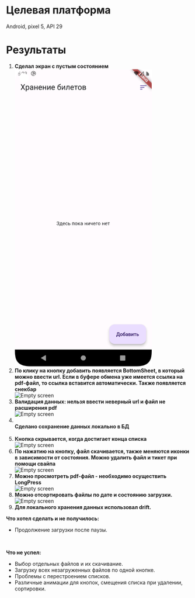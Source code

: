 # Целевая платформа

Android, pixel 5, API 29

# Результаты
<ol>
<li><strong>Сделал экран с пустым состоянием</strong><br>
<img src="assets/empty.png" width="375" alt="Empty screen" />
</li>
<li>
<strong>По клику на кнопку добавить появляется BottomSheet, в который можно ввести url. Если в буфере обмена уже имеется ссылка на pdf-файл, то ссылка вставится автоматически. Также появляется снекбар</strong><br>
<img src="assets/2.gif" width="375" alt="Empty screen" />
<br>
</li>
<li>
<strong>Валидация данных: нельзя ввести неверный url и файл не расширения pdf</strong><br>
<img src="assets/7.gif" width="375" alt="Empty screen" />
<br>
</li>
<li>
<br>
<strong>Сделано сохранение данных локально в БД</strong><br>
<br>
</li>
<li>
<strong>Кнопка скрывается, когда достигает конца списка</strong><br>
<img src="assets/3.gif" width="375" alt="Empty screen" />
<br>
</li>
<li>
<strong>По нажатию на кнопку, файл скачивается, также меняются иконки в зависимости от состояния. Можно удалить файл и тикет при помощи свайпа</strong> <br>
<img src="assets/4.gif" width="375" alt="Empty screen" />
<br>
</li>
<li>
<strong>Можно просмотреть pdf-файл - необходимо осуществить LongPress</strong><br>
<img src="assets/5.gif" width="375" alt="Empty screen" />
<br>
</li>
<li>
<strong>Можно отсортировать файлы по дате и состоянию загрузки.</strong><br>
<img src="assets/6.gif" width="375" alt="Empty screen" />
<br>
</li>
<li>
<strong>Для локального хранения данных использовал drift. </strong>
<br>
</li>
</ol>
<p><strong>Что хотел сделать и не получилось: </strong></p>
<ul> <li>Продолжение загрузки после паузы.</li> </ul>
<br>
<p>
<strong>Что не успел:</strong>
<ul>
<li>Выбор отдельных файлов и их скачивание.</li>
<li>Загрузку всех незагруженных файлов по одной кнопке.</li>
<li>Проблемы с перестроением списков.</li>
<li>Различные анимации для кнопок, смещения списка при удалении, сортировки.</li>
</ul>